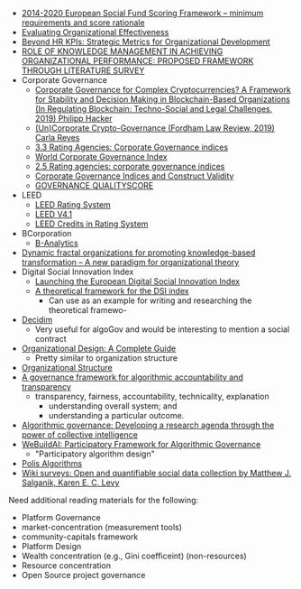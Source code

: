 - [2014-2020 European Social Fund Scoring Framework – minimum requirements and score rationale](https://www.gov.uk/government/publications/european-social-fund-programme-guidance/esf-scoring-framework)
- [Evaluating Organizational Effectiveness](https://scholarworks.wmich.edu/cgi/viewcontent.cgi?article=1795&context=dissertations)
- [Beyond HR KPIs: Strategic Metrics for Organizational Development](https://www.analyticsinhr.com/blog/strategic-metrics-organizational-development/)
- [ROLE OF KNOWLEDGE MANAGEMENT IN ACHIEVING ORGANIZATIONAL PERFORMANCE: PROPOSED FRAMEWORK THROUGH LITERATURE SURVEY](https://www.semanticscholar.org/paper/ROLE-OF-KNOWLEDGE-MANAGEMENT-IN-ACHIEVING-PROPOSED-Jamil/e4f4bb53da47e61caf8783a159c5daad6a551293)
- Corporate Governance
	- [Corporate Governance for Complex Cryptocurrencies? A Framework for Stability and Decision Making in Blockchain-Based Organizations (In Regulating Blockchain: Techno-Social and Legal Challenges, 2019)
	Philipp Hacker](https://papers.ssrn.com/sol3/papers.cfm?abstract_id=2998830)
	- [(Un)Corporate Crypto-Governance (Fordham Law Review, 2019)
	Carla Reyes](https://papers.ssrn.com/sol3/papers.cfm?abstract_id=3355026)
	- [3.3 Rating Agencies: Corporate Governance indices](https://rdmc.nottingham.ac.uk/bitstream/handle/internal/86/Business_edit/33_rating_agencies_corporate_governance_indices.html)
	- [World Corporate Governance Index](http://www.saharating.com/~saharati/en/world-corporate-governance-index/)
	- [2.5 Rating agencies: corporate governance indices](https://www.open.edu/openlearn/money-management/management/business-studies/influences-on-corporate-governance/content-section-2.5)
	- [Corporate Governance Indices and Construct Validity](https://www.researchgate.net/publication/318189815_Corporate_Governance_Indices_and_Construct_Validity)
	- [GOVERNANCE QUALITYSCORE](https://www.issgovernance.com/esg/ratings/governance-qualityscore/)
- LEED
	- [LEED Rating System](https://www.usgbc.org/leed)
	- [LEED V4.1](https://www.usgbc.org/leed/v41)
	- [LEED Credits in Rating System](https://www.usgbc.org/credits?Version=%22v4.1%22&Rating+System=%22Residential+%E2%80%93+Single+Family%22)
- BCorporation
	- [B-Analytics](https://b-analytics.net/)
- [Dynamic fractal organizations for promoting knowledge-based transformation – A new paradigm for organizational theory](https://www.researchgate.net/publication/260027609_Dynamic_fractal_organizations_for_promoting_knowledge-based_transformation_-_A_new_paradigm_for_organizational_theory)
- Digital Social Innovation Index
	- [Launching the European Digital Social Innovation Index](https://www.nesta.org.uk/blog/launching-european-digital-social-innovation-index/)
	- [A theoretical framework for the DSI index](https://www.nesta.org.uk/report/theoretical-framework-dsi-index/)
		- Can use as an example for writing and researching the theoretical framewo-
- [Decidim](https://medium.com/participo/the-digital-participatory-process-that-fed-into-the-french-climate-assembly-c79f167a5cb2)
	- Very useful for algoGov and would be interesting to mention a social contract
- [Organizational Design: A Complete Guide](https://www.analyticsinhr.com/blog/organizational-design/#5)
	- Pretty similar to organization structure
- [Organizational Structure](http://psychology.iresearchnet.com/industrial-organizational-psychology/organizational-development/organizational-structure/)
- [A governance
framework for
algorithmic
accountability
and transparency](https://www.europarl.europa.eu/RegData/etudes/STUD/2019/624262/EPRS_STU(2019)624262_EN.pdf)
	- transparency, fairness, accountability, technicality, explanation
		- understanding overall system; and
		- understanding a particular outcome.
- [Algorithmic governance: Developing a research agenda through the power of collective intelligence](https://www.researchgate.net/publication/319934614_Algorithmic_governance_Developing_a_research_agenda_through_the_power_of_collective_intelligence) 
- [WeBuildAI: Participatory Framework for Algorithmic Governance](https://www.researchgate.net/profile/Min_Kyung_Lee/publication/335777684_WeBuildAI_Participatory_Framework_for_Algorithmic_Governance/links/5d7abab892851c87c37b1153/WeBuildAI-Participatory-Framework-for-Algorithmic-Governance.pdf)
	- "Participatory algorithm design"
- [Polis Algorithms](https://roamresearch.com/#/app/polis-methods/page/ciPWF73Ss)
- [Wiki surveys: Open and quantifiable social data collection by Matthew J. Salganik, Karen E. C. Levy](https://arxiv.org/abs/1202.0500)

Need additional reading materials for the following:

- Platform Governance
- market-concentration (measurement tools)
- community-capitals framework
- Platform Design
- Wealth concentration (e.g., Gini coefficeint) (non-resources)
- Resource concentration
- Open Source project governance
